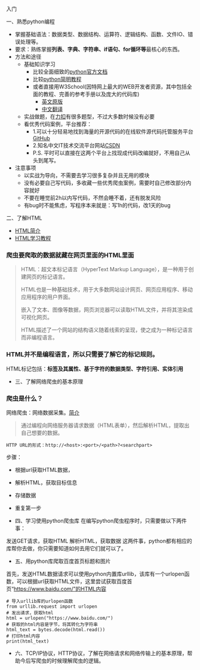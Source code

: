 入门

一、熟悉python编程
   - 掌握基础语法：数据类型、数据结构、运算符、逻辑结构、函数、文件IO、错误处理等。
   - 要求：熟练掌握**列表、字典、字符串、if语句、for循环等**最核心的东西。
   - 方法和途径
      - 基础知识学习
         - 比较全面细致的[python官方文档](https://docs.python.org/zh-cn/3/)
         - 比较[python简明教程](https://learnku.com/docs/byte-of-python/2018)
         - 或者直接用W3School(因特网上最大的WEB开发者资源，其中包括全面的教程、完善的参考手册以及庞大的代码库)
            - [英文原版](https://www.w3schools.com/)
            - [中文翻译](https://www.w3school.com.cn)
      - 实战做题，在[力扣](https://leetcode.cn/)有很多题型，不过大多数时候没有必要
      - 看优秀代码案例，平台推荐：
         - 1.可以十分轻易地找到海量的开源代码的在线软件源代码托管服务平台[GitHub](https://github.com)
         - 2.知名中文IT技术交流平台网站[CSDN](https://www.csdn.net/)
         - P.S. 平时可以直接在这两个平台上找现成代码改编就好，不用自己从头到尾写。
   - 注意事项
      - 以实战为导向，不需要去学习很多复杂并且无用的模块
      - 没有必要自己写代码，多收藏一些优秀爬虫案例，需要时自己修改部分内容就好
      - 不要在睡觉前2h以内写代码，不然会睡不着，还有脱发风险
      - 有bug时不能焦虑，写程序本来就是：写1h的代码，改1天的bug

二、了解HTML
  - [HTML简介](https://zh.wikipedia.org/wiki/HTML)
  - [HTML学习教程](https://www.w3school.com.cn/html/index.asp)

### 爬虫要爬取的数据就藏在网页里面的HTML里面

>HTML：超文本标记语言（HyperText Markup Language），是一种用于创建网页的标记语言。
>
>HTML也是一种基础技术，用于大多数网站设计网页、网页应用程序、移动应用程序的用户界面。
>
>嵌入了文本、图像等数据，网页浏览器可以读取HTML文件，并将其渲染成可视化网页。
>
>HTML描述了一个网站的结构语义随着线索的呈现，使之成为一种标记语言而非编程语言。

### HTML并不是编程语言，所以只需要了解它的标记规则。
 
HTML标记包括：**标签及其属性、基于字符的数据类型、字符引用、实体引用**


- 三、了解网络爬虫的基本原理

### 爬虫是什么？

网络爬虫：网络数据采集。[简介](https://www.runoob.com/w3cnote/python-spider-intro.html)

>通过编程向网络服务器请求数据（HTML表单），然后解析HTML，提取出自己想要的数据。

```
HTTP URL的形式：http://<host>:<port>/<path>?<searchpart>
```

步骤：
  - 根据url获取HTML数据，
  - 解析HTML，获取目标信息
  - 存储数据
  - 重复第一步

- 四、学习使用python爬虫库
在编写python爬虫程序时，只需要做以下两件事：

发送GET请求，获取HTML
解析HTML，获取数据
这两件事，python都有相应的库帮你去做，你只需要知道如何去用它们就可以了。

- 五、用python库爬取百度首页标题和图片

首先，发送HTML数据请求可以使用python内置库urllib，该库有一个urlopen函数，可以根据url获取HTML文件，这里尝试获取百度首页“https://www.baidu.com/”的HTML内容

```
# 导入urllib库的urlopen函数
from urllib.request import urlopen 
# 发出请求，获取html
html = urlopen("https://www.baidu.com/")
# 获取的html内容是字节，将其转化为字符串
html_text = bytes.decode(html.read())
# 打印html内容
print(html_text)
```
- 六、TCP/IP协议，HTTP协议，了解在网络请求和网络传输上的基本原理，帮助今后写爬虫的时候理解爬虫的逻辑。

